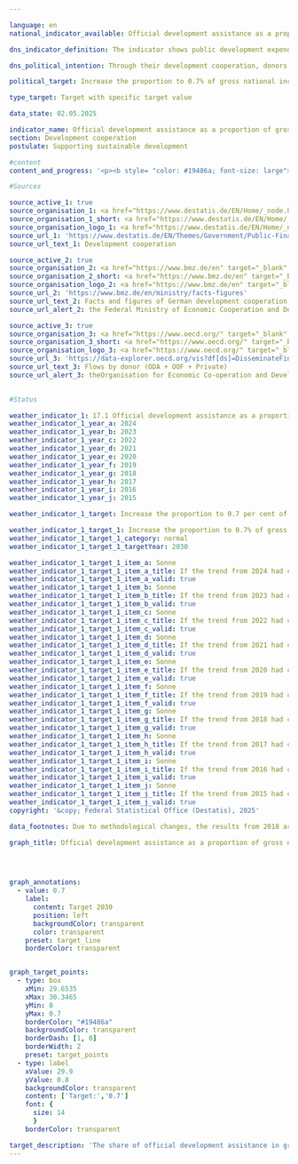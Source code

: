 ```yaml
---

language: en        
national_indicator_available: Official development assistance as a proportion of gross national income        

dns_indicator_definition: The indicator shows public development expenditure in relation to gross national income, the so-called ODA ratio (in %). This comprises the share of official development assistance (ODA) in relation to gross national income (GNI). Since 2018, the calculation has been based on the grant equivalent method.        

dns_political_intention: Through their development cooperation, donors contribute to reducing global poverty, alleviating humanitarian emergencies, securing peace, realising democracy, making globalisation fair and protecting the environment. In order to fulfil this responsibility, the German government is committed to the goal originally set by the United Nations General Assembly (UN) in 1970&nbsp;of increasing the share of official development assistance (ODA) in gross national income (GNI) (ODA ratio) to 0.7&nbsp;percent.        

political_target: Increase the proportion to 0.7% of gross national income (GNI) by 2030        

type_target: Target with specific target value        

data_state: 02.05.2025        

indicator_name: Official development assistance as a proportion of gross national income        
section: Development cooperation        
postulate: Supporting sustainable development        

#content         
content_and_progress: '<p><b style= "color: #19486a; font-size: large">17.1&nbsp;Official development assistance as a proportion of gross national income</b><br><br>On behalf of the Federal Ministry for Economic Cooperation and Development (BMZ), the Federal Statistical Office compiles the development cooperation statistics from which Official Development Assistance (ODA) is derived. Whether an expenditure can be classified as ODA is governed by the directives of the Development Assistance Committee (DAC) of the Organisation for Economic Co-operation and Development (OECD).<br><br>ODA includes public flows provided on concessional terms with the primary objective of promoting the economic and social development of developing countries. This includes, in particular, expenditure for financial and technical cooperation, humanitarian assistance, as well as contributions to development cooperation activities of multilateral institutions such as the United Nations (UN), the European Union (EU), the World Bank Group, or regional development banks.<br><br>In addition, under certain conditions, expenditures for peace missions, debt relief, or specific in-donor country costs&nbsp;–&nbsp;such as tuition costs for students from developing countries, in-country refugee costs, or spending on development-related research&nbsp;–&nbsp;may also be recognised as ODA. Gross National Income (GNI) is a measure of the primary distribution of income generated by the economic activities of all residents before government redistribution through taxes, social contributions, and transfers. GNI captures all income of residents and resident economic entities, regardless of whether the income is generated domestically or from abroad. This is the key distinction from Gross Domestic Product (GDP), which is based on the location of production and thus follows the domestic production principle.<br><br>The list of countries eligible to receive ODA is determined by the OECD-DAC. It includes the Least Developed Countries (LDCs) as well as other countries with low and middle per capita GNI. This list is regularly reviewed and updated; countries may be added or removed. In 2018, the valuation method for debt instruments (loans, bonds, and debt relief) was revised: the previous net disbursement approach was replaced by the grant equivalent method. Under this method, only the grant element of an instrument&nbsp;–&nbsp;calculated based on factors such as interest rate and maturity&nbsp;–&nbsp;is counted as ODA. One objective of this change is to enhance the comparability of loans and grants. Since 2020, the grant equivalent method has also applied to debt cancellations and reschedulings, and since 2023, to equity investments.<br><br>According to preliminary results, German ODA in 2024&nbsp;amounted to 32.4&nbsp;billion euros, which was below the 2023&nbsp;figure of 35.1&nbsp;billion euros. The share of ODA in Germany’s GNI in 2024&nbsp;stood at 0.67% (2023: 0.82%). The politically set target of 0.70% was exceeded in the years 2020&nbsp;to 2023, but slightly underachieved in 2024. While GNI has more than doubled since 2010, ODA has more than tripled over the same period.<br><br>In international comparison, Germany was again the second-largest donor in absolute terms in 2024&nbsp;–&nbsp;behind the United States and ahead of Japan. However, the US ODA-to-GNI ratio stood at 0.22%, which was below the DAC average of 0.33%. Germany ranked fifth among the 32&nbsp;DAC member countries with a ratio of 0.67%. According to preliminary figures, the international target of 0.70% was achieved in 2024&nbsp;by the DAC countries Norway (1.02%), Luxembourg (1.00%), Sweden (0.79%), and Denmark (0.71%).<br><br>In addition to public development cooperation, private actors&nbsp;–&nbsp;such as churches, foundations, and associations&nbsp;–&nbsp;also deploy own resources for development purposes. These include own funds (including membership fees) as well as donations. This private, non-ODA-relevant development cooperation amounted to 1.5&nbsp;billion euros in 2023. Private direct investments in developing countries stood at 18.4&nbsp;billion euros in 2023&nbsp;(according to the status prior to Bundesbank revision).</p>'                

#Sources        

source_active_1: true
source_organisation_1: <a href="https://www.destatis.de/EN/Home/_node.html" target="_blank">Federal Statistical Office</a>
source_organisation_1_short: <a href="https://www.destatis.de/EN/Home/_node.html" target="_blank">Federal Statistical Office</a>
source_organisation_logo_1: <a href="https://www.destatis.de/EN/Home/_node.html" target="_blank"><img src="https://dns-indikatoren.de/public/OrgImgEn/destatis.png" alt="Federal Statistical Office" title=" Click here to visit the homepage of the organizationFederal Statistical Office" style="height:60px; width:148px; border:transparent"/></a>
source_url_1: 'https://www.destatis.de/EN/Themes/Government/Public-Finance/Development-Cooperation/_node.html'
source_url_text_1: Development cooperation

source_active_2: true
source_organisation_2: <a href="https://www.bmz.de/en" target="_blank" onclick="return confirm_alert('the Federal Ministry of Economic Cooperation and Development', 'En')">Federal Ministry of Economic Cooperation and Development</a>
source_organisation_2_short: <a href="https://www.bmz.de/en" target="_blank" onclick="return confirm_alert('the Federal Ministry of Economic Cooperation and Development', 'En')">Federal Ministry of Economic Cooperation and Development</a>
source_organisation_logo_2: <a href="https://www.bmz.de/en" target="_blank" onclick="return confirm_alert('the Federal Ministry of Economic Cooperation and Development', 'En')"><img src="https://dns-indikatoren.de/public/OrgImgEn/bmz.png" alt="Federal Ministry of Economic Cooperation and Development" title=" Click here to visit the homepage of the organizationFederal Ministry of Economic Cooperation and Development" style="height:60px; width:148px; border:transparent"/></a>
source_url_2: 'https://www.bmz.de/en/ministry/facts-figures'
source_url_text_2: Facts and figures of German development cooperation
source_url_alert_2: the Federal Ministry of Economic Cooperation and Development

source_active_3: true
source_organisation_3: <a href="https://www.oecd.org/" target="_blank" onclick="return confirm_alert('theOrganisation for Economic Co-operation and Development', 'En')">Organisation for Economic Co-operation and Development</a>
source_organisation_3_short: <a href="https://www.oecd.org/" target="_blank" onclick="return confirm_alert('theOrganisation for Economic Co-operation and Development', 'En')">Organisation for Economic Co-operation and Development</a>
source_organisation_logo_3: <a href="https://www.oecd.org/" target="_blank" onclick="return confirm_alert('theOrganisation for Economic Co-operation and Development', 'En')"><img src="https://dns-indikatoren.de/public/OrgImgEn/oecd.png" alt="Organisation for Economic Co-operation and Development" title=" Click here to visit the homepage of the organizationOrganisation for Economic Co-operation and Development" style="height:60px; width:148px; border:transparent"/></a>
source_url_3: 'https://data-explorer.oecd.org/vis?df[ds]=DisseminateFinalDMZ&df[id]=DSD_DAC1%40DF_DAC1&df[ag]=OECD.DCD.FSD&df[vs]=1.1&pd=%2C&dq=DEU...1140%2B1160..Q%2BV.&ly[rw]=MEASURE&ly[cl]=TIME_PERIOD&to[TIME_PERIOD]=false&lo=10&lom=LASTNPERIODS&vw=tb'
source_url_text_3: Flows by donor (ODA + OOF + Private)
source_url_alert_3: theOrganisation for Economic Co-operation and Development
        

#Status        

weather_indicator_1: 17.1 Official development assistance as a proportion of gross national income
weather_indicator_1_year_a: 2024
weather_indicator_1_year_b: 2023
weather_indicator_1_year_c: 2022
weather_indicator_1_year_d: 2021
weather_indicator_1_year_e: 2020
weather_indicator_1_year_f: 2019
weather_indicator_1_year_g: 2018
weather_indicator_1_year_h: 2017
weather_indicator_1_year_i: 2016
weather_indicator_1_year_j: 2015

weather_indicator_1_target: Increase the proportion to 0.7 per cent of gross national income by 2030

weather_indicator_1_target_1: Increase the proportion to 0.7% of gross national income (GNI) by 2030
weather_indicator_1_target_1_category: normal
weather_indicator_1_target_1_targetYear: 2030

weather_indicator_1_target_1_item_a: Sonne
weather_indicator_1_target_1_item_a_title: If the trend from 2024 had continued, the target value would have been reached or missed by less than 5% of the difference between the target value and the value at that time.
weather_indicator_1_target_1_item_a_valid: true
weather_indicator_1_target_1_item_b: Sonne
weather_indicator_1_target_1_item_b_title: If the trend from 2023 had continued, the target value would have been reached or missed by less than 5% of the difference between the target value and the value at that time.
weather_indicator_1_target_1_item_b_valid: true
weather_indicator_1_target_1_item_c: Sonne
weather_indicator_1_target_1_item_c_title: If the trend from 2022 had continued, the target value would have been reached or missed by less than 5% of the difference between the target value and the value at that time.
weather_indicator_1_target_1_item_c_valid: true
weather_indicator_1_target_1_item_d: Sonne
weather_indicator_1_target_1_item_d_title: If the trend from 2021 had continued, the target value would have been reached or missed by less than 5% of the difference between the target value and the value at that time.
weather_indicator_1_target_1_item_d_valid: true
weather_indicator_1_target_1_item_e: Sonne
weather_indicator_1_target_1_item_e_title: If the trend from 2020 had continued, the target value would have been reached or missed by less than 5% of the difference between the target value and the value at that time.
weather_indicator_1_target_1_item_e_valid: true
weather_indicator_1_target_1_item_f: Sonne
weather_indicator_1_target_1_item_f_title: If the trend from 2019 had continued, the target value would have been reached or missed by less than 5% of the difference between the target value and the value at that time.
weather_indicator_1_target_1_item_f_valid: true
weather_indicator_1_target_1_item_g: Sonne
weather_indicator_1_target_1_item_g_title: If the trend from 2018 had continued, the target value would have been reached or missed by less than 5% of the difference between the target value and the value at that time.
weather_indicator_1_target_1_item_g_valid: true
weather_indicator_1_target_1_item_h: Sonne
weather_indicator_1_target_1_item_h_title: If the trend from 2017 had continued, the target value would have been reached or missed by less than 5% of the difference between the target value and the value at that time.
weather_indicator_1_target_1_item_h_valid: true
weather_indicator_1_target_1_item_i: Sonne
weather_indicator_1_target_1_item_i_title: If the trend from 2016 had continued, the target value would have been reached or missed by less than 5% of the difference between the target value and the value at that time.
weather_indicator_1_target_1_item_i_valid: true
weather_indicator_1_target_1_item_j: Sonne
weather_indicator_1_target_1_item_j_title: If the trend from 2015 had continued, the target value would have been reached or missed by less than 5% of the difference between the target value and the value at that time.
weather_indicator_1_target_1_item_j_valid: true        
copyright: '&copy; Federal Statistical Office (Destatis), 2025'        

data_footnotes: Due to methodological changes, the results from 2018 are only comparable with previous years to a limited extent. Up to 2017, the calculation was based on the gross-net principle; from 2018, the grant-equivalent method was used.<br>• 2022 revised data.<br>• 2023 provisional data.        

graph_title: Official development assistance as a proportion of gross national income        

        


graph_annotations:
  - value: 0.7
    label:
      content: Target 2030
      position: left
      backgroundColor: transparent
      color: transparent
    preset: target_line
    borderColor: transparent        


graph_target_points:
  - type: box
    xMin: 29.6535
    xMax: 30.3465
    yMin: 0
    yMax: 0.7
    borderColor: "#19486a"
    backgroundColor: transparent
    borderDash: [1, 0]
    borderWidth: 2
    preset: target_points
  - type: label
    xValue: 29.9
    yValue: 0.8
    backgroundColor: transparent
    content: ['Target:','0.7']
    font: {
      size: 14
      }
    borderColor: transparent                        

target_description: 'The share of official development assistance in gross national income should be increased to at least 0.7% by 2030.<br>• According to the target formulation, the politically defined target for indicator 17.1&nbsp;was first exceeded in 2021. Since then, the target is to be maintained each year, with no deterioration on average over the past six years. Both conditions were met in 2024, and indicator 17.1&nbsp;is therefore assessed as <b>sun</b> for 2024.<br>• Data status at assessment: 02/05/2025.<br><br><a href="https://dns-indikatoren.de/en/status"><img src="https://sdg-indikatoren.de/public/Wettersymbole/Sonne.png" title="If the trend from 2024&nbsp;had continued, the target value would have been reached or missed by less than 5% of the difference between the target value and the value at that time." alt="Weathersymbol: Sun"/></a>'        
---
```


